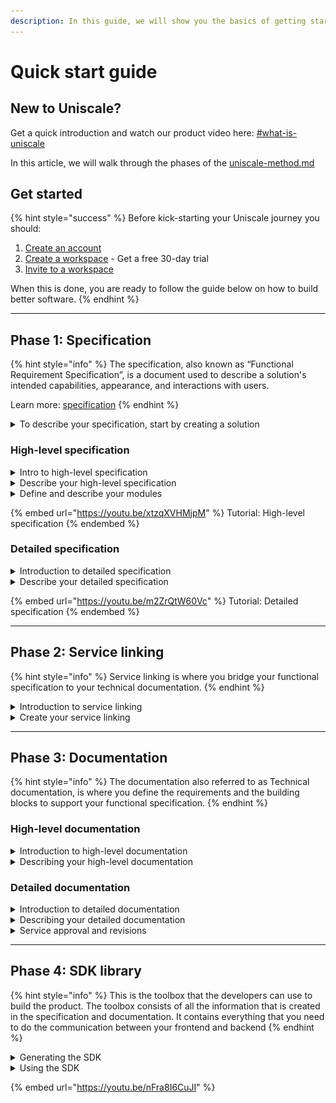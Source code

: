```yaml
---
description: In this guide, we will show you the basics of getting started with Uniscale.
---
```


# Quick start guide

## New to Uniscale?

Get a quick introduction and watch our product video here: [#what-is-uniscale](../#what-is-uniscale "mention")

In this article, we will walk through the phases of the [uniscale-method.md](uniscale-method.md "mention")



## Get started <a href="#get-started" id="get-started"></a>

{% hint style="success" %}
Before kick-starting your Uniscale journey you should:

1. [Create an account](https://help.uniscale.com/account-and-preferences/create-an-account)
2. [Create a workspace](https://help.uniscale.com/workspace-administration/manage-workspaces/create-a-workspace) - Get a free 30-day trial
3. [Invite to a workspace](https://help.uniscale.com/workspace-administration/manage-workspaces/invite-to-a-workspace)

When this is done, you are ready to follow the guide below on how to build better software.
{% endhint %}

***



## Phase 1: Specification <a href="#design-your-solution" id="design-your-solution"></a>

{% hint style="info" %}
The specification, also known as “Functional Requirement Specification”, is a document used to describe a solution's intended capabilities, appearance, and interactions with users.&#x20;

Learn more: [specification](../using-uniscale/specification/ "mention")
{% endhint %}

<details>

<summary>To describe your specification, start by creating a solution</summary>

Within your Uniscale workspace, create a solution to describe your product and outline the functional specifications.

<img src="../.gitbook/assets/CleanShot 2024-04-11 at 15.03.56.gif" alt="Create solution" data-size="original">

</details>



### High-level specification

<details>

<summary>Intro to high-level specification</summary>

Here you will describe the overall solution. This part is done from an abstract view, meaning that it is not about solving the actual problem, but rather explaining the problem and desired outcome carefully.&#x20;

Things you may include:

* Abstract Description
* Purpose and motivation
* High-level requirements
* High-level end-user behavior

This is typically defined by the Founder, Visionary, Product Owner, or someone who understands the solution.

</details>

<details>

<summary>Describe your high-level specification</summary>

Begin with an introduction to your solution. We have made a template for you to use here: [#describe-your-high-level-specification](../using-uniscale/specification/high-level-specification/#describe-your-high-level-specification "mention")

</details>

<details>

<summary>Define and describe your modules</summary>

1. Define and create your modules: For best practices on what modules to create, visit this article: [#module](../using-uniscale/specification/solution-basics/#module "mention")
2. Describe your modules: Write a short description and include the relevant high-level functionalities and actors related to this module. See [#create-and-describe-your-first-modules](../using-uniscale/specification/high-level-specification/#create-and-describe-your-first-modules "mention")for more details.
3. Describe the high-level end-user behavior: This is done by creating an `Functional use case` inside your module. See [#describe-the-user-behavior-with-functional-use-cases](../using-uniscale/specification/detailed-specification.md#describe-the-user-behavior-with-functional-use-cases "mention")for more details.
4. Enrich your `Functional use case` with `Acceptance criteria.`&#x20;

For a detailed overview of how to describe your specification: [high-level-specification](../using-uniscale/specification/high-level-specification/ "mention")

</details>



{% embed url="https://youtu.be/xtzqXVHMjpM" %}
Tutorial: High-level specification
{% endembed %}

### Detailed specification

<details>

<summary>Introduction to detailed specification</summary>

This is where you will start to design how the actual product will look and feel. Where high-level specification is abstract, here you will define concretely how the product will work:

* Should it be an app, website, software, physical paper, or a combination?
* How should the user interface look and feel?
* The overall layout of your solution including visuals (mockups or wireframes),
* How should the product work - eg. what pages will you need, what buttons to include, what should happen when clicking on each button, and what should happen in case of errors?

For this part, you will involve a product designer (eg. UX/UI designer) who will start to break down the high-level specification and design the product.

Learn here how to invite people: [invite-to-uniscale.md](../workspace-administration/invite-to-uniscale.md "mention")

</details>

<details>

<summary>Describe your detailed specification</summary>

1. Use `Pages` and `Sections` to break down the layout and structure of your solution
2. A best practice is to include mockups or wireframes for each part of your solution
3. Include UX requirements:
   1. Break down your modules and pages into `Functional use cases.`
   2. Include relevant `UX flows`
   3. Describe your `UX flows` and include `Functional acceptance criteria`
4. Include UI requirements: Use `Designer notes` to describe the look and feel in addition to other descriptions that are helpful to the front-end developer.

Watch the video below or read more here: [detailed-specification.md](../using-uniscale/specification/detailed-specification.md "mention")

</details>



{% embed url="https://youtu.be/m2ZrQtW60Vc" %}
Tutorial: Detailed specification
{% endembed %}

***

## Phase 2: Service linking

{% hint style="info" %}
Service linking is where you bridge your functional specification to your technical documentation.
{% endhint %}

<details>

<summary>Introduction to service linking</summary>

Typically, a Solution Architect or Technical Lead handles this phase. They translate customer requirements into logical service boundaries by developing the services needed to meet the specified requirements.

Learn how to invite people: [invite-to-uniscale.md](../workspace-administration/invite-to-uniscale.md "mention")

</details>

<details>

<summary>Create your service linking</summary>

1. Start by going through your `UX flows` and create `Service flows`
2. Go to `Service linking` and `Add service draft +`
3. Drag and drop each service link to the service draft.

Watch the video below or read more here: [service-linking](../using-uniscale/documentation/service-linking/ "mention")

</details>

***



## Phase 3: Documentation

{% hint style="info" %}
The documentation also referred to as Technical documentation, is where you define the requirements and the building blocks to support your functional specification.
{% endhint %}



### High-level documentation

<details>

<summary>Introduction to high-level documentation</summary>

The documentation often referred to as "Technical Documentation," is where the focus shifts to the technical details of your product.

This part is typically created by experts such as Tech Leads or Solution Architects. They ensure the technical and non-technical aspects of your solution are aligned, even if they are not directly involved in coding.

</details>

<details>

<summary>Describing your high-level documentation</summary>

As you have now linked your `UX flows` to `Service flows`,  you will start to document the intention and purpose of each service.&#x20;

Now you can include a description of each service to document the service functionality requirements.

![](<../.gitbook/assets/CleanShot 2024-06-12 at 10.45.23@2x.png>)

See a detailed guide to describing your documentation: [service-basics](../using-uniscale/documentation/service-basics/ "mention")

</details>



### Detailed documentation

<details>

<summary>Introduction to detailed documentation</summary>

This is where you define all concrete actions and data contracts to fulfill all specified technical functionality.

This part includes:

* Endpoint modeling
* Error code and sample data
* Data contracts modeling
* Data validations

</details>

<details>

<summary>Describing your detailed documentation</summary>

1. Navigate to the service and begin to document the technical aspect.
2. For each service, you can enrich with:
   1. Child namespace&#x20;
   2. Endpoint
   3. Aggregate with Native type and  Sample value
   4. Value object
   5. Property group
   6. Standalone use case flow
   7. Technical use case

<img src="../.gitbook/assets/image (1) (3).png" alt="Preview of modelling view tab for the &#x22;Account&#x22; service in the Demo solution" data-size="original">

See a detailed guide to describing your documentation: [service-basics](../using-uniscale/documentation/service-basics/ "mention") and [service-modeling](../using-uniscale/documentation/service-modeling/ "mention")

</details>

<details>

<summary>Service approval and revisions</summary>

Now that you have documented your services, it is time to ready and approve each one before proceeding to generate the SDK.

Learn how to do so here: [service-revisions.md](../using-uniscale/documentation/service-revisions.md "mention")

</details>

***



## Phase 4: SDK library

{% hint style="info" %}
This is the toolbox that the developers can use to build the product. The toolbox consists of all the information that is created in the specification and documentation. It contains everything that you need to do the communication between your frontend and backend
{% endhint %}

<details>

<summary>Generating the SDK</summary>

1. Start by navigating to the SDK portal from the navigation bar.

<img src="../.gitbook/assets/CleanShot 2024-06-12 at 11.02.38@2x.png" alt="" data-size="original">

2. You can now select from your approved modules and services. If you do not see anything, please check the steps [module-revision.md](../using-uniscale/specification/module-revision.md "mention") and [service-revisions.md](../using-uniscale/documentation/service-revisions.md "mention")

<!---->

3. Select your preferred development language

<!---->

4. Select "Save changes". This will start generating the SDK.

Read the detailed steps here: [sdk-basics](../using-uniscale/implementation/sdk-basics/ "mention")

</details>

<details>

<summary>Using the SDK</summary>

Once the SDK is generated, the instructions for how to utilize show on the screen.

Depending on how you plan to use the SDK, we have created dedicated articles to guide you:

* [library-implementation-basics](../using-uniscale/implementation/library-implementation-basics/ "mention")
* [front-end-with-uniscale-sdk](../using-uniscale/implementation/front-end-with-uniscale-sdk/ "mention")
* [using-sdk-in-backend-to-handle-endpoints.md](../using-uniscale/implementation/using-sdk-in-backend-to-handle-endpoints.md "mention")
* [using-sdk-for-service-to-service.md](../using-uniscale/implementation/using-sdk-for-service-to-service.md "mention")

</details>



{% embed url="https://youtu.be/nFra8I6CuJI" %}
